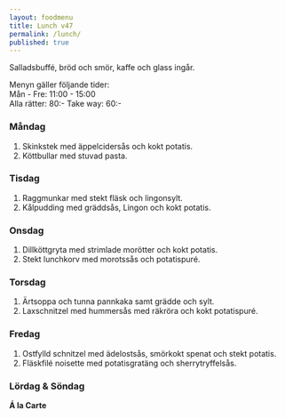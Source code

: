 ```yaml
---
layout: foodmenu
title: Lunch v47
permalink: /lunch/
published: true
---
```

Salladsbuffé, bröd och smör, kaffe och glass ingår.

Menyn gäller följande tider:  
Mån - Fre: 11:00 - 15:00  
Alla rätter: 80:- Take way: 60:-

### Måndag

1. Skinkstek med äppelcidersås och kokt potatis.
2. Köttbullar med stuvad pasta.

### Tisdag

1. Raggmunkar med stekt fläsk och lingonsylt.
2. Kålpudding med gräddsås, Lingon och kokt potatis.

### Onsdag

1. Dillköttgryta med strimlade morötter och kokt potatis.
2. Stekt lunchkorv med morotssås och potatispuré.

### Torsdag

1. Ärtsoppa och tunna pannkaka samt grädde och sylt.
2. Laxschnitzel med hummersås med räkröra och kokt potatispuré.


### Fredag

1. Ostfylld schnitzel med ädelostsås, smörkokt spenat och stekt potatis.
2. Fläskfilé noisette med potatisgratäng och sherrytryffelsås.


### Lördag & Söndag

**Á la Carte**
